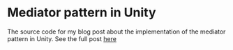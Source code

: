 # Mediator pattern in Unity

The source code for my blog post about the implementation of the mediator pattern in Unity.
See the full post [here](https://giannisakritidis.com/blog/Mediator-Pattern-In-Unity/)
